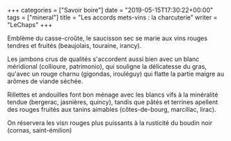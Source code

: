 +++
categories = ["Savoir boire"]
date = "2019-05-15T17:30:22+00:00"
tags = ["mineral"] 
title = "Les accords mets-vins : la charcuterie"
writer = "LeChaps"
+++

Emblème du casse-croûte, le saucisson sec se marie aux vins rouges tendres et fruités (beaujolais, touraine, irancy).  

Les jambons crus de qualités s'accordent aussi bien avec un blanc méridional (collioure, patrimonio), qui souligne la délicatesse du gras, qu'avec un rouge charnu (gigondas, irouléguy) qui flatte la partie maigre au arômes de viande séchée.  

Rillettes et andouilles font bon ménage avec les blancs vifs à la minéralité tendue (bergerac, jasnières, quincy), tandis que pâtés et terrines apellent des rouges fruités aux tanins aimables (côtes-de-bourg, marcillac, lirac).  

On réservera les visn rouges plus puissants à la rusticité du boudin noir (cornas, saint-émilion)
